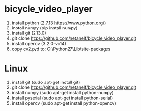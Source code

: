 # bicycle_video_player
1. install python (2.7.13 https://www.python.org/)
2. install numpy (pip install numpy)
3. install git (2.13.0)
4. git clone https://github.com/netanelf/bicycle_video_player.git
5. install opencv (3.2.0-vc14)
6. copy cv2.pyd to: C:\Python27\Lib\site-packages


# Linux
1. install git (sudo apt-get install git)
2. git clone https://github.com/netanelf/bicycle_video_player.git
3. install numpy (sudo apt-get install python-numpy)
4. install pyserial (sudo apt-get install python-serial)
5. install opencv (sudo apt-get install python-opencv)

